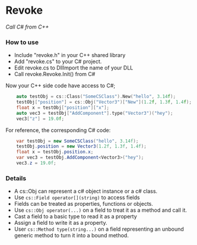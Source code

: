# Revoke

_Call C# from C++_

### How to use

* Include "revoke.h" in your C++ shared library
* Add "revoke.cs" to your C# project.
* Edit revoke.cs to DllImport the name of your DLL
* Call revoke.Revoke.Init() from C#

Now your C++ side code have access to C#;
```c++
    auto testObj = cs::Class("SomeCSClass").New("hello", 3.14f);
    testObj["position"] = cs::Obj("Vector3")["New"](1.2f, 1.3f, 1.4f);
    float x = testObj["position"]["x"];
    auto vec3 = testObj["AddComponent"].type("Vector3")("hey");
    vec3["z"] = 19.0f;

```

For reference, the corresponding C# code:
```c#
    var testObj = new SomeCSClass("hello", 3.14f);
    testObj.position = new Vector3(1.2f, 1.3f, 1.4f);
    float x = testObj.position.x;
    var vec3 = testObj.AddComponent<Vector3>("hey");
    vec3.z = 19.0f;
```

### Details

* A cs::Obj can represent a c# object instance or a c# class.
* Use `cs::Field operator[](string)` to access fields
* Fields can be treated as properties, functions or objects.
* Use `cs::Obj operator(...)` on a field to treat it as a method and call it.
* Cast a field to a basic type to read it as a property
* Assign a field to write it as a property.
* User `cs::Method type(string...)` on a field representing an unbound
  generic method to turn it into a bound method.

